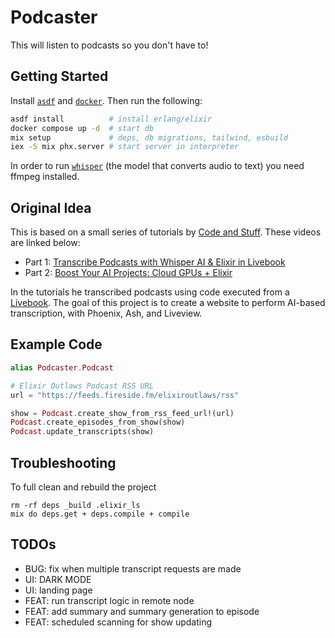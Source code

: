 # Podcaster

This will listen to podcasts so you don't have to! 

## Getting Started

Install [`asdf`](https://asdf-vm.com/guide/getting-started.html) and [`docker`](https://docs.docker.com/engine/install/). Then run the following:

```bash
asdf install          # install erlang/elixir
docker compose up -d  # start db
mix setup             # deps, db migrations, tailwind, esbuild
iex -S mix phx.server # start server in interpreter
```

In order to run [`whisper`](https://huggingface.co/openai/whisper-tiny) (the model that converts audio to text) you need ffmpeg installed.

## Original Idea

This is based on a small series of tutorials by [Code and Stuff](https://www.youtube.com/@CodeAndStuff). These videos are linked below:

- Part 1: [Transcribe Podcasts with Whisper AI & Elixir in Livebook](https://youtu.be/rHRbZ_MH3Lw?si=k1aOe2BymoFgt17r)
- Part 2: [Boost Your AI Projects: Cloud GPUs + Elixir](https://youtu.be/NOQO9EBjLj4?si=elKqzglLKe0CT_KU)

In the tutorials he transcribed podcasts using code executed from a [Livebook](https://livebook.dev/). The goal of this project is to create a website to perform AI-based transcription, with Phoenix, Ash, and Liveview.

## Example Code

```elixir
alias Podcaster.Podcast

# Elixir Outlaws Podcast RSS URL
url = "https://feeds.fireside.fm/elixiroutlaws/rss"

show = Podcast.create_show_from_rss_feed_url!(url)
Podcast.create_episodes_from_show(show)
Podcast.update_transcripts(show)
```

## Troubleshooting

To full clean and rebuild the project
```
rm -rf deps _build .elixir_ls
mix do deps.get + deps.compile + compile
```

## TODOs

- BUG: fix when multiple transcript requests are made
- UI: DARK MODE
- UI: landing page
- FEAT: run transcript logic in remote node
- FEAT: add summary and summary generation to episode
- FEAT: scheduled scanning for show updating
